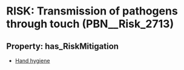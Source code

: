 # RISK: __Transmission of pathogens through touch__ (PBN__Risk_2713)

## Property: has_RiskMitigation

* [Hand hygiene](PBN__Mitigation_217)

